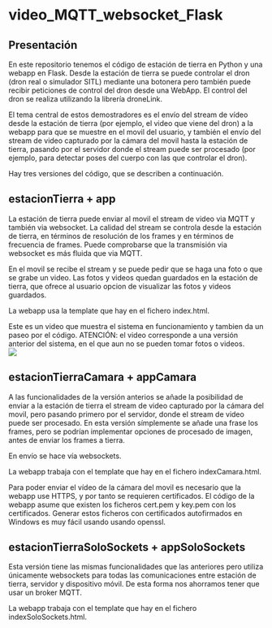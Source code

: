 ﻿# video_MQTT_websocket_Flask

## Presentación
En este repositorio tenemos el código de estación de tierra en Python y una webapp en Flask. Desde la estación de tierra se puede controlar el dron (dron real o simulador SITL) mediante una botonera pero también puede recibir peticiones de control del dron desde una WebApp. El control del dron se realiza utilizando la librería droneLink.      

El tema central de estos demostradores es el envío del stream de vídeo desde la estación de tierra (por ejemplo, el video que viene del dron) a la webapp para que se muestre en el movil del usuario, y también el envío del stream de video capturado por la cámara del movil hasta la estación de tierra, pasando por el servidor donde el stream puede ser procesado (por ejemplo, para detectar poses del cuerpo con las que controlar el dron).

Hay tres versiones del código, que se describen a continuación.   

## estacionTierra + app   
La estación de tierra puede enviar al movil el stream de video via MQTT y también via websocket. La calidad del stream se controla desde la estación de tierra, en términos de resolución de los frames y en términos de frecuencia de frames. Puede comprobarse que la transmisión via websocket es más fluida que via MQTT.   

En el movil se recibe el stream y se puede pedir que se haga una foto o que se grabe un video. Las fotos y videos quedan guardados en la estación de tierra, que ofrece al usuario opcion de visualizar las fotos y videos guardados.   

La webapp usa la template que hay en el fichero index.html.    

Este es un video que muestra el sistema en funcionamiento y tambien da un paseo por el código. ATENCIÓN: el video corresponde a una versión anterior del sistema, en el que aun no se pueden tomar fotos o videos.    
[![](https://markdown-videos-api.jorgenkh.no/url?url=https%3A%2F%2Fwww.youtube.com%2Fwatch%3Fv%3Doi3SAmCxBuo)](https://www.youtube.com/watch?v=1yohVPyZXlE)   


## estacionTierraCamara + appCamara   
A las funcionalidades de la versión anterios se añade la posibilidad de enviar a la estación de tierra el stream de video capturado por la cámara del movil, pero pasando primero por el servidor, donde el stream de video puede ser procesado. En esta versión símplemente se añade una frase los frames, pero se podrían implementar opciones de procesado de imagen, antes de enviar los frames a tierra.     

En envío se hace vía websockets.    

La webapp trabaja con el template que hay en el fichero indexCamara.html.    

Para poder enviar el vídeo de la cámara del movil es necesario que la webapp use HTTPS, y por tanto se requieren certificados. El código de la webapp asume que existen los ficheros cert.pem y key.pem con los certificados. Generar estos ficheros con certificados autofirmados en Windows es muy fácil usando usando openssl.

## estacionTierraSoloSockets + appSoloSockets   
Esta versión tiene las mismas funcionalidades que las anteriores pero utiliza únicamente websockets para todas las comunicaciones entre estación de tierra, servidor y dispositivo móvil. De esta forma nos ahorramos tener que usar un broker MQTT.  

La webapp trabaja con el template que hay en el fichero indexSoloSockets.html.   



